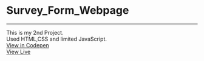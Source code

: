 # Survey_Form_Webpage
---
This is my 2nd Project.<br>
Used HTML,CSS and limited JavaScript.<br>
<a href="https://codepen.io/abhinandanraj/pen/rNGepYX">View in Codepen</a><br>
<a href="https://abhinandanraj.github.io/Survey_Form_Webpage/">View Live</a>
